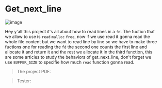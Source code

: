 # Get_next_line
![image](img/gitnextline.jpg)

Hey y'all this project it's all about how to read lines in a `fd`.
The fuction that we allow to use is `read` `malloc` `free`, now if we use read it gonna read the whole file content but we want to read line by line so we have to make three fuctions one for reading the `fd` the second one counts the first line and allocate it and return it and the rest we allocate it in the third function, this are some articles to study the behaviors of get_next_line, don't forget we use `BUFFER_SIZE` to specifie how much `read` function gonna read.

> The project PDF:

> Tester:
